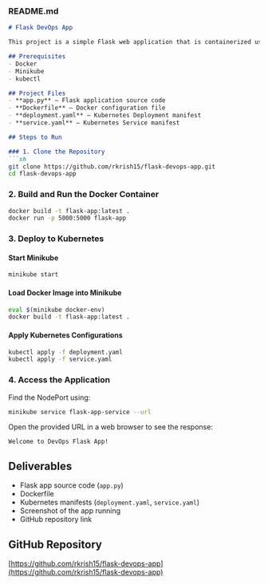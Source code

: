 ### **README.md**  

```md
# Flask DevOps App  

This project is a simple Flask web application that is containerized using Docker and deployed on Kubernetes.  

## Prerequisites  
- Docker  
- Minikube  
- kubectl  

## Project Files  
- **app.py** – Flask application source code  
- **Dockerfile** – Docker configuration file  
- **deployment.yaml** – Kubernetes Deployment manifest  
- **service.yaml** – Kubernetes Service manifest  

## Steps to Run  

### 1. Clone the Repository  
```sh
git clone https://github.com/rkrish15/flask-devops-app.git
cd flask-devops-app
```

### 2. Build and Run the Docker Container  
```sh
docker build -t flask-app:latest .
docker run -p 5000:5000 flask-app
```

### 3. Deploy to Kubernetes  

#### Start Minikube  
```sh
minikube start
```

#### Load Docker Image into Minikube  
```sh
eval $(minikube docker-env)
docker build -t flask-app:latest .
```

#### Apply Kubernetes Configurations  
```sh
kubectl apply -f deployment.yaml
kubectl apply -f service.yaml
```

### 4. Access the Application  
Find the NodePort using:  
```sh
minikube service flask-app-service --url
```
Open the provided URL in a web browser to see the response:  
```
Welcome to DevOps Flask App!
```

## Deliverables  
- Flask app source code (`app.py`)  
- Dockerfile  
- Kubernetes manifests (`deployment.yaml`, `service.yaml`)  
- Screenshot of the app running  
- GitHub repository link  

## GitHub Repository  
[https://github.com/rkrish15/flask-devops-app](https://github.com/rkrish15/flask-devops-app)  
